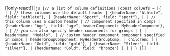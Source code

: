 [[only-react]]
|`js |// a list of column definitions |const colDefs = [{ | | // these columns use the default header | {headerName: "Athlete", field: "athlete"}, | {headerName: "Sport", field: "sport"}, | | // this column uses a custom header | // component specified in comps | {headerName: "Age", field: "age", headerComponent: MyHeaderComponent}, | | // you can also specify header components for groups | { | headerName: "Medals", | // custom header component component specified in comps | headerGroupComponent: MyHeaderGroupComp, | children: [ | {headerName: "Gold", field: "gold"}, | {headerName: "Silver", field: "silver"}, | {headerName: "Gold", field: "bronze"} | ] | } |}] |`
